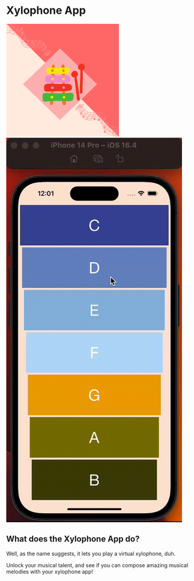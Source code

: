 # Xylophone App
<head>
  <link rel="stylesheet" href="/xylophone-app/style.css">
</head>
<div id="container">
  <img src="xylophone-app/Assets.xcassets/AppIcon.appiconset/1024.png" width="300" height="300">
  <img src="xylophone-app/xylophone-app.gif">
<div>
  
## What does the Xylophone App do? ##

Well, as the name suggests, it lets you play a virtual xylophone, duh.

Unlock your musical talent, and see if you can compose amazing musical melodies with your xylophone app!
